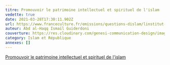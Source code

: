 ```yaml
---
titre: Promouvoir le patrimoine intellectuel et spirituel de l'islam
vedette: true
date: 2021-03-28T17:30:11.902Z
url: https://www.franceculture.fr/emissions/questions-dislam/linstitut-des-hautes-etudes-islamiques
auteur: Abd al-Haqq Ismaïl Guiderdoni
couverture: https://res.cloudinary.com/genesi-communication-design/image/upload/v1606215558/ihei/quran_os5xtg.jpg
category: Islam et République
annexes: []
---
```

[Promouvoir le patrimoine intellectuel et spirituel de l'islam](<Promouvoir le patrimoine intellectuel et spirituel de l'islam>)